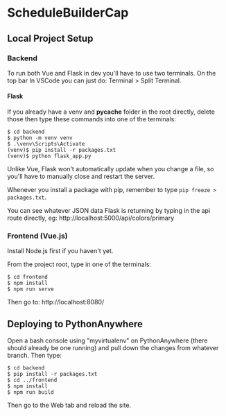 # ScheduleBuilderCap

## Local Project Setup 

### Backend

To run both Vue and Flask in dev you'll have to use two terminals. On the top bar In VSCode you can just do: Terminal > Split Terminal.

#### Flask

If you already have a venv and __pycache__ folder in the root directly, delete those then type these commands into one of the terminals:
```
$ cd backend
$ python -m venv venv
$ .\venv\Scripts\Activate
(venv)$ pip install -r packages.txt
(venv)$ python flask_app.py
``` 
Unlike Vue, Flask won't automatically update when you change a file, so you'll have to manually close and restart the server.

Whenever you install a package with pip, remember to type ``` pip freeze > packages.txt ```.

You can see whatever JSON data Flask is returning by typing in the api route directly, eg: http://localhost:5000/api/colors/primary

### Frontend (Vue.js)

Install Node.js first if you haven't yet.

From the project root, type in one of the terminals:
``` 
$ cd frontend
$ npm install
$ npm run serve
```

Then go to: http://localhost:8080/

## Deploying to PythonAnywhere

Open a bash console using "myvirtualenv" on PythonAnywhere (there should already be one running) and pull down the changes from whatever branch. Then type:

```
$ cd backend
$ pip install -r packages.txt
$ cd ../frontend
$ npm install
$ npm run build
```

Then go to the Web tab and reload the site.




